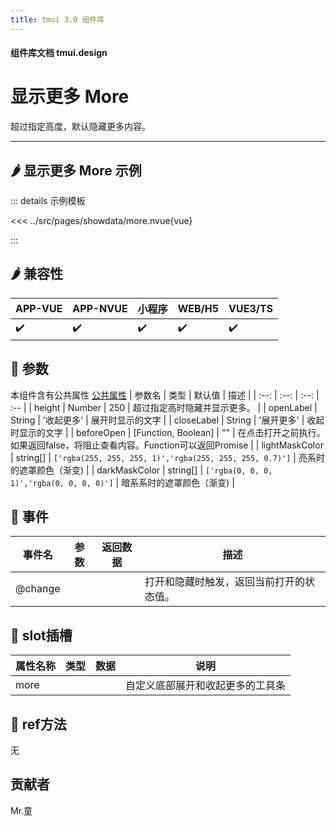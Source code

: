 ```yaml
---
title: tmui 3.0 组件库
---
```


<script setup>
import webview from '../components/mobileWebview.vue'
</script>

#### 组件库文档 tmui.design

# 显示更多 More
超过指定高度，默认隐藏更多内容。

---

## :hot_pepper: 显示更多 More 示例

<webview url="https://tmui.design/h5/#/pages/showdata/more"></webview>

::: details 示例模板

<<< ../src/pages/showdata/more.nvue{vue}

:::

## :hot_pepper: 兼容性

| APP-VUE | APP-NVUE | 小程序 | WEB/H5 | VUE3/TS |
| --- | --- | --- | --- | --- |
| :heavy_check_mark: | :heavy_check_mark: | :heavy_check_mark: | :heavy_check_mark: | :heavy_check_mark: |

## :seedling: 参数
本组件含有公共属性 [公共属性](/spec/组件公共样式.html)
| 参数名 | 类型 | 默认值 | 描述 |
| :--: | :--: | :--: | :-- |
| height | Number | 250 | 超过指定高时隐藏并显示更多。 |
| openLabel | String | '收起更多' | 展开时显示的文字 |
| closeLabel | String | '展开更多' | 收起时显示的文字 |
| beforeOpen | [Function, Boolean] | "" | 在点击打开之前执行。如果返回false，将阻止查看内容。Function可以返回Promise |
| lightMaskColor | string[] | ```['rgba(255, 255, 255, 1)','rgba(255, 255, 255, 0.7)']``` | 亮系时的遮罩颜色（渐变) |
| darkMaskColor | string[] | ```['rgba(0, 0, 0, 1)','rgba(0, 0, 0, 0)']``` | 暗系系时的遮罩颜色（渐变) |


## :rose: 事件
| 事件名 | 参数 | 返回数据 | 描述 |
| --- | --- | --- | --- |
| @change |  |  | 打开和隐藏时触发，返回当前打开的状态值。 |

## :corn: slot插槽
| 属性名称 | 类型 | 数据 | 说明 |
| --- | --- | --- | --- |
| more |  |  | 自定义底部展开和收起更多的工具条 |

## :green_salad: ref方法
无

## 贡献者
Mr.童